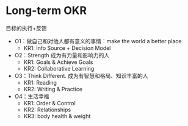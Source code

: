 # Long-term OKR

目标的执行+反馈

- O1：做自己和对他人都有意义的事情：make the world a better place
  - KR1: Info Source + Decision Model
- O2：Strength 成为有力量和影响力的人
  - KR1: Goals & Achieve Goals
  - KR2: Collaborative Learning
- O3：Think Different. 成为有智慧和格局、知识丰富的人
  - KR1: Reading
  - KR2: Writing & Practice
- O4：生活幸福
  - KR1: Order & Control
  - KR2: Relationships
  - KR3: body health & weight